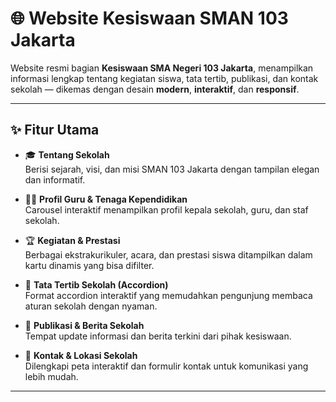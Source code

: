 # 🌐 Website Kesiswaan SMAN 103 Jakarta

Website resmi bagian **Kesiswaan SMA Negeri 103 Jakarta**, menampilkan informasi lengkap tentang kegiatan siswa, tata tertib, publikasi, dan kontak sekolah — dikemas dengan desain **modern**, **interaktif**, dan **responsif**.

---

## ✨ Fitur Utama

- 🎓 **Tentang Sekolah**  
  Berisi sejarah, visi, dan misi SMAN 103 Jakarta dengan tampilan elegan dan informatif.

- 👩‍🏫 **Profil Guru & Tenaga Kependidikan**  
  Carousel interaktif menampilkan profil kepala sekolah, guru, dan staf sekolah.

- 🏆 **Kegiatan & Prestasi**  
  Berbagai ekstrakurikuler, acara, dan prestasi siswa ditampilkan dalam kartu dinamis yang bisa difilter.

- 📜 **Tata Tertib Sekolah (Accordion)**  
  Format accordion interaktif yang memudahkan pengunjung membaca aturan sekolah dengan nyaman.

- 📰 **Publikasi & Berita Sekolah**  
  Tempat update informasi dan berita terkini dari pihak kesiswaan.

- 📍 **Kontak & Lokasi Sekolah**  
  Dilengkapi peta interaktif dan formulir kontak untuk komunikasi yang lebih mudah.

---

